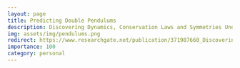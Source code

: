 ```yaml
---
layout: page
title: Predicting Double Pendulums
description: Discovering Dynamics, Conservation Laws and Symmetries Underlying a Double Pendulum System
img: assets/img/pendulums.png
redirect: https://www.researchgate.net/publication/371987660_Discovering_Dynamics_Conservation_Laws_and_Symmetries_Underlying_a_Double_Pendulum_System_A_Neural_Networks_Approach
importance: 100
category: personal
---
```


